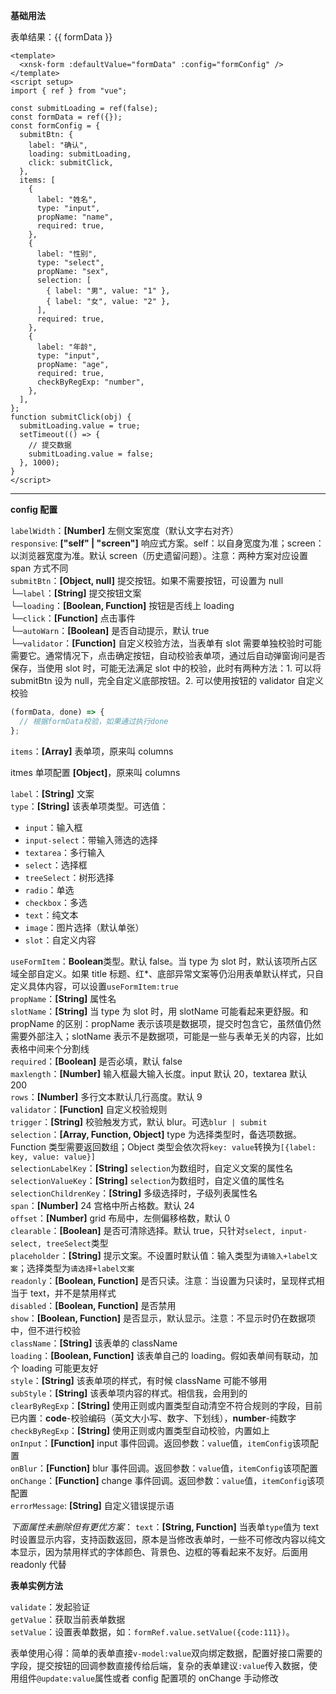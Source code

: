 **基础用法**

<n-dialog-provider>
<n-notification-provider>
<n-message-provider>
<xnsk-form :defaultValue="formData" :config="formConfig" />
<div id="result1">
表单结果：{{ formData }}
</div>
</n-message-provider>
</n-notification-provider>
</n-dialog-provider>

<script setup>
  import { ref } from 'vue'

  const submitLoading = ref(false);
  const formData = ref({})
  const formConfig = {
    submitBtn: {
      label: "确认",
      loading: submitLoading,
      click: submitClick,
    },
    items:[
      {
        label: "姓名",
        type: "input",
        propName: "name",
        required: true,
      },
      {
        label: "性别",
        type: "select",
        propName: "sex",
        selection:[
          {label:'男',value:'1'},
          {label:'女',value:'2'},
        ],
        required: true,
      },
      {
        label: "年龄",
        type: "input",
        propName: "age",
        required: true,
        checkByRegExp:"number"
      },
    ]
  }
function submitClick(obj) {
  submitLoading.value = true;
  formData.value = obj
  setTimeout(() => {
    // 提交数据
    submitLoading.value = false;
  }, 1000);
}
</script>

```vue
<template>
  <xnsk-form :defaultValue="formData" :config="formConfig" />
</template>
<script setup>
import { ref } from "vue";

const submitLoading = ref(false);
const formData = ref({});
const formConfig = {
  submitBtn: {
    label: "确认",
    loading: submitLoading,
    click: submitClick,
  },
  items: [
    {
      label: "姓名",
      type: "input",
      propName: "name",
      required: true,
    },
    {
      label: "性别",
      type: "select",
      propName: "sex",
      selection: [
        { label: "男", value: "1" },
        { label: "女", value: "2" },
      ],
      required: true,
    },
    {
      label: "年龄",
      type: "input",
      propName: "age",
      required: true,
      checkByRegExp: "number",
    },
  ],
};
function submitClick(obj) {
  submitLoading.value = true;
  setTimeout(() => {
    // 提交数据
    submitLoading.value = false;
  }, 1000);
}
</script>
```

---

**config 配置**

`labelWidth`：**[Number]** 左侧文案宽度（默认文字右对齐）  
`responsive`: **["self" | "screen"]** 响应式方案。self：以自身宽度为准；screen：以浏览器宽度为准。默认 screen（历史遗留问题）。注意：两种方案对应设置 span 方式不同  
`submitBtn`：**[Object, null]** 提交按钮。如果不需要按钮，可设置为 null  
└─`label`：**[String]** 提交按钮文案  
└─`loading`：**[Boolean, Function]** 按钮是否线上 loading  
└─`click`：**[Function]** 点击事件  
└─`autoWarn`：**[Boolean]** 是否自动提示，默认 true  
└─`validator`：**[Function]** 自定义校验方法，当表单有 slot 需要单独校验时可能需要它。通常情况下，点击确定按钮，自动校验表单项，通过后自动弹窗询问是否保存，当使用 slot 时，可能无法满足 slot 中的校验，此时有两种方法：1. 可以将 submitBtn 设为 null，完全自定义底部按钮。2. 可以使用按钮的 validator 自定义校验

```js
(formData, done) => {
  // 根据formData校验，如果通过执行done
};
```

`items`：**[Array]** 表单项，原来叫 columns

itmes 单项配置 **[Object]**，原来叫 columns

`label`：**[String]** 文案  
`type`：**[String]** 该表单项类型。可选值：

- `input`：输入框
- `input-select`：带输入筛选的选择
- `textarea`：多行输入
- `select`：选择框
- `treeSelect`：树形选择
- `radio`：单选
- `checkbox`：多选
- `text`：纯文本
- `image`：图片选择（默认单张）
- `slot`：自定义内容

`useFormItem`：**Boolean**类型。默认 false。当 type 为 slot 时，默认该项所占区域全部自定义。如果 title 标题、红\*、底部异常文案等仍沿用表单默认样式，只自定义具体内容，可以设置`useFormItem:true`  
`propName`：**[String]** 属性名  
`slotName`：**[String]** 当 type 为 slot 时，用 slotName 可能看起来更舒服。和 propName 的区别：propName 表示该项是数据项，提交时包含它，虽然值仍然需要外部注入；slotName 表示不是数据项，可能是一些与表单无关的内容，比如表格中间来个分割线  
`required`：**[Boolean]** 是否必填，默认 false  
`maxlength`：**[Number]** 输入框最大输入长度。input 默认 20，textarea 默认 200  
`rows`：**[Number]** 多行文本默认几行高度。默认 9  
`validator`：**[Function]** 自定义校验规则  
`trigger`：**[String]** 校验触发方式，默认 blur。可选`blur | submit`  
`selection`：**[Array, Function, Object]** type 为选择类型时，备选项数据。Function 类型需要返回数组；Object 类型会依次将`key: value`转换为`[{label: key, value: value}]`  
`selectionLabelKey`：**[String]** `selection`为数组时，自定义文案的属性名  
`selectionValueKey`：**[String]** `selection`为数组时，自定义值的属性名  
`selectionChildrenKey`：**[String]** 多级选择时，子级列表属性名  
`span`：**[Number]** 24 宫格中所占格数。默认 24  
`offset`：**[Number]** grid 布局中，左侧偏移格数，默认 0  
`clearable`：**[Boolean]** 是否可清除选择。默认 true，只针对`select, input-select, treeSelect`类型  
`placeholder`：**[String]** 提示文案。不设置时默认值：输入类型为`请输入+label文案`；选择类型为`请选择+label文案`  
`readonly`：**[Boolean, Function]** 是否只读。注意：当设置为只读时，呈现样式相当于 text，并不是禁用样式  
`disabled`：**[Boolean, Function]** 是否禁用  
`show`：**[Boolean, Function]** 是否显示，默认显示。注意：不显示时仍在数据项中，但不进行校验  
`className`：**[String]** 该表单的 className  
`loading`：**[Boolean, Function]** 该表单自己的 loading。假如表单间有联动，加个 loading 可能更友好  
`style`：**[String]** 该表单项的样式，有时候 className 可能不够用  
`subStyle`：**[String]** 该表单项内容的样式。相信我，会用到的  
`clearByRegExp`：**[String]** 使用正则或内置类型自动清空不符合规则的字段，目前已内置：**code**-校验编码（英文大小写、数字、下划线），**number**-纯数字  
`checkByRegExp`：**[String]** 使用正则或内置类型自动校验，内置如上  
`onInput`：**[Function]** input 事件回调。返回参数：`value`值，`itemConfig`该项配置  
`onBlur`：**[Function]** blur 事件回调。返回参数：`value`值，`itemConfig`该项配置  
`onChange`：**[Function]** change 事件回调。返回参数：`value`值，`itemConfig`该项配置  
`errorMessage`: **[String]** 自定义错误提示语

_下面属性未删除但有更优方案_：
`text`：**[String, Function]** 当表单`type`值为 text 时设置显示内容，支持函数返回，原本是当修改表单时，一些不可修改内容以纯文本显示，因为禁用样式的字体颜色、背景色、边框的等看起来不友好。后面用 readonly 代替

**表单实例方法**

`validate`：发起验证  
`getValue`：获取当前表单数据  
`setValue`：设置表单数据，如：`formRef.value.setValue({code:111})`。

表单使用心得：简单的表单直接`v-model:value`双向绑定数据，配置好接口需要的字段，提交按钮的回调参数直接传给后端，复杂的表单建议`:value`传入数据，使用组件`@update:value`属性或者 config 配置项的 onChange 手动修改
